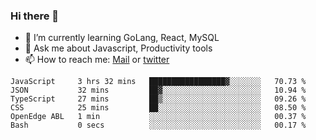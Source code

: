 ### Hi there 👋

- 🌱 I’m currently learning GoLang, React, MySQL
- 💬 Ask me about Javascript, Productivity tools 
- 📫 How to reach me: [Mail](mailto:kvaishak47@gmail.com) or [twitter](https://twitter.com/kvaish4k)



<!--START_SECTION:waka-->

```text
JavaScript     3 hrs 32 mins   █████████████████▓░░░░░░░   70.73 %
JSON           32 mins         ██▓░░░░░░░░░░░░░░░░░░░░░░   10.94 %
TypeScript     27 mins         ██▒░░░░░░░░░░░░░░░░░░░░░░   09.26 %
CSS            25 mins         ██░░░░░░░░░░░░░░░░░░░░░░░   08.50 %
OpenEdge ABL   1 min           ░░░░░░░░░░░░░░░░░░░░░░░░░   00.37 %
Bash           0 secs          ░░░░░░░░░░░░░░░░░░░░░░░░░   00.17 %
```

<!--END_SECTION:waka-->
